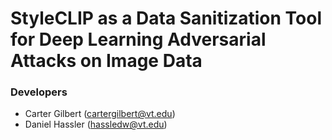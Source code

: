 # StyleCLIP as a Data Sanitization Tool for Deep Learning Adversarial Attacks on Image Data

### Developers
* Carter Gilbert (cartergilbert@vt.edu)
* Daniel Hassler (hassledw@vt.edu)
